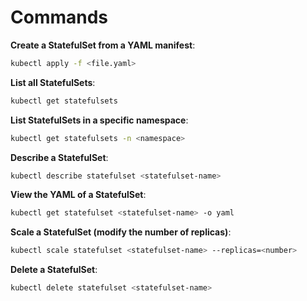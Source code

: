 # Commands

**Create a StatefulSet from a YAML manifest**:

```bash
kubectl apply -f <file.yaml>
```

**List all StatefulSets**:

```bash
kubectl get statefulsets
```

**List StatefulSets in a specific namespace**:

```bash
kubectl get statefulsets -n <namespace>
```

**Describe a StatefulSet**:

```bash
kubectl describe statefulset <statefulset-name>
```

**View the YAML of a StatefulSet**:

```bash
kubectl get statefulset <statefulset-name> -o yaml
```

**Scale a StatefulSet (modify the number of replicas)**:

```bash
kubectl scale statefulset <statefulset-name> --replicas=<number>
```

**Delete a StatefulSet**:

```bash
kubectl delete statefulset <statefulset-name>
```
